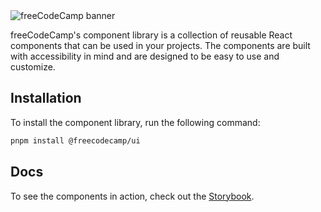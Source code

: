 <img src="https://cdn.freecodecamp.org/platform/universal/fcc_banner_new.png" alt="freeCodeCamp banner">


freeCodeCamp's component library is a collection of reusable React components that can be used in your projects. The components are built with accessibility in mind and are designed to be easy to use and customize.

## Installation
To install the component library, run the following command:
```bash
pnpm install @freecodecamp/ui
```

## Docs
To see the components in action, check out the [Storybook](https://freecodecamp.github.io/ui/).
